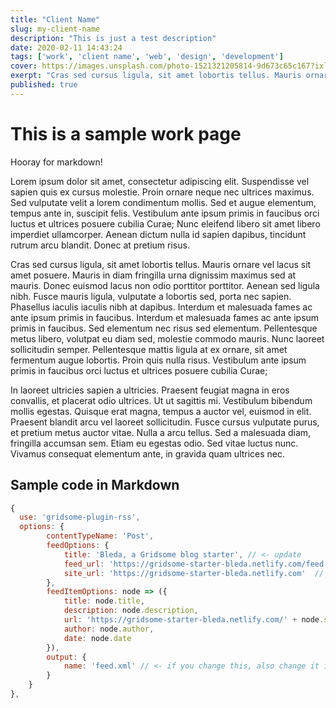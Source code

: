 ```yaml
---
title: "Client Name"
slug: my-client-name
description: "This is just a test description"
date: 2020-02-11 14:43:24
tags: ['work', 'client name', 'web', 'design', 'development']
cover: https://images.unsplash.com/photo-1521321205814-9d673c65c167?ixlib=rb-1.2.1&ixid=eyJhcHBfaWQiOjEyMDd9&auto=format&fit=crop&w=2253&q=80
exerpt: "Cras sed cursus ligula, sit amet lobortis tellus. Mauris ornare vel lacus sit amet posuere. Mauris in diam fringilla urna dignissim maximus sed at mauris."
published: true
---
```


# This is a sample work page

Hooray for markdown!

Lorem ipsum dolor sit amet, consectetur adipiscing elit. Suspendisse vel sapien quis ex cursus molestie. Proin ornare neque nec ultrices maximus. Sed vulputate velit a lorem condimentum mollis. Sed et augue elementum, tempus ante in, suscipit felis. Vestibulum ante ipsum primis in faucibus orci luctus et ultrices posuere cubilia Curae; Nunc eleifend libero sit amet libero imperdiet ullamcorper. Aenean dictum nulla id sapien dapibus, tincidunt rutrum arcu blandit. Donec at pretium risus.

Cras sed cursus ligula, sit amet lobortis tellus. Mauris ornare vel lacus sit amet posuere. Mauris in diam fringilla urna dignissim maximus sed at mauris. Donec euismod lacus non odio porttitor porttitor. Aenean sed ligula nibh. Fusce mauris ligula, vulputate a lobortis sed, porta nec sapien. Phasellus iaculis iaculis nibh at dapibus. Interdum et malesuada fames ac ante ipsum primis in faucibus. Interdum et malesuada fames ac ante ipsum primis in faucibus. Sed elementum nec risus sed elementum. Pellentesque metus libero, volutpat eu diam sed, molestie commodo mauris. Nunc laoreet sollicitudin semper. Pellentesque mattis ligula at ex ornare, sit amet fermentum augue lobortis. Proin quis nulla risus. Vestibulum ante ipsum primis in faucibus orci luctus et ultrices posuere cubilia Curae;

In laoreet ultricies sapien a ultricies. Praesent feugiat magna in eros convallis, et placerat odio ultrices. Ut ut sagittis mi. Vestibulum bibendum mollis egestas. Quisque erat magna, tempus a auctor vel, euismod in elit. Praesent blandit arcu vel laoreet sollicitudin. Fusce cursus vulputate purus, et pretium metus auctor vitae. Nulla a arcu tellus. Sed a malesuada diam, fringilla accumsan sem. Etiam eu egestas odio. Sed vitae luctus nunc. Vivamus consequat elementum ante, in gravida quam ultrices nec.

## Sample code in Markdown

```js
{
  use: 'gridsome-plugin-rss',
  options: {
		contentTypeName: 'Post',
		feedOptions: {
			title: 'Bleda, a Gridsome blog starter', // <- update
			feed_url: 'https://gridsome-starter-bleda.netlify.com/feed.xml',  // <- update, leave the file name
			site_url: 'https://gridsome-starter-bleda.netlify.com'  // <- update
		},
		feedItemOptions: node => ({
			title: node.title,
			description: node.description,
			url: 'https://gridsome-starter-bleda.netlify.com/' + node.slug,  // <- update
			author: node.author,
			date: node.date
		}),
		output: {
			name: 'feed.xml' // <- if you change this, also change it in the `feed_url` above
		}
	}
},
